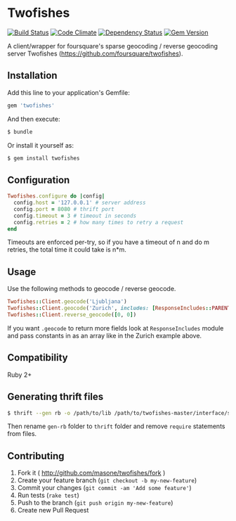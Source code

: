# Twofishes

[![Build Status](https://img.shields.io/travis/masone/twofishes-ruby.svg?style=flat)](https://travis-ci.org/masone/twofishes-ruby)
[![Code Climate](https://img.shields.io/codeclimate/github/masone/twofishes-ruby.svg?style=flat)](https://codeclimate.com/github/masone/twofishes-ruby)
[![Dependency Status](https://img.shields.io/gemnasium/masone/twofishes-ruby.svg?style=flat)](https://gemnasium.com/masone/twofishes-ruby)
[![Gem Version](https://img.shields.io/gem/v/twofishes.svg?style=flat)](https://rubygems.org/gems/twofishes)

A client/wrapper for foursquare's sparse geocoding / reverse geocoding server Twofishes (https://github.com/foursquare/twofishes).

## Installation

Add this line to your application's Gemfile:

```ruby
gem 'twofishes'
```

And then execute:

```sh
$ bundle
```

Or install it yourself as:

```sh
$ gem install twofishes
```

## Configuration

```ruby
Twofishes.configure do |config|
  config.host = '127.0.0.1' # server address
  config.port = 8080 # thrift port
  config.timeout = 3 # timeout in seconds
  config.retries = 2 # how many times to retry a request
end
```

Timeouts are enforced per-try, so if you have a timeout of n and do m retries, the total time it could take is n*m.

## Usage

Use the following methods to geocode / reverse geocode.

```ruby
Twofishes::Client.geocode('Ljubljana')
Twofishes::Client.geocode('Zurich', includes: [ResponseIncludes::PARENTS])
Twofishes::Client.reverse_geocode([0, 0])
```

If you want `.geocode` to return more fields look at `ResponseIncludes` module and pass constants in as an array like in the Zurich example above.

## Compatibility

Ruby 2+

## Generating thrift files

```sh
$ thrift --gen rb -o /path/to/lib /path/to/twofishes-master/interface/src/main/thrift/geocoder.thrift
```

Then rename `gen-rb` folder to `thrift` folder and remove `require` statements from files.

## Contributing

1. Fork it ( http://github.com/masone/twofishes/fork )
2. Create your feature branch (`git checkout -b my-new-feature`)
3. Commit your changes (`git commit -am 'Add some feature'`)
4. Run tests (`rake test`)
5. Push to the branch (`git push origin my-new-feature`)
6. Create new Pull Request
